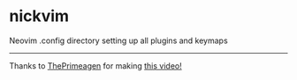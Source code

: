 # nickvim
Neovim .config directory setting up all plugins and keymaps

---

Thanks to [ThePrimeagen](https://github.com/ThePrimeagen) for making [this video!](https://www.youtube.com/watch?v=w7i4amO_zaE)
